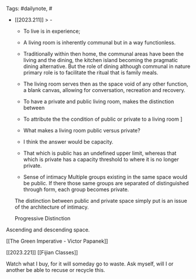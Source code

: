 
Tags: #dailynote, #

- [[2023.211]] > 	- 
	- To live is in experience;
	- A living room is inherently communal but in a way functionless.
	- Traditionally within then home, the communal areas have been the living and the dining, the kitchen island becoming the pragmatic dining alternative. But the role of dining although communal in nature primary role is to facilitate the ritual that is family meals.
	- The living room serves then as the space void of any other function, a blank canvas, allowing for conversation, recreation and recovery. 
	- To have a private and public living room, makes the distinction between 
	- To attribute the the condition of public or private to a living room ]
	
	- What makes a living room public versus private? 
	- I think the answer would be capacity.
	- That which is public has an undefined upper limit, whereas that which is private has a capacity threshold to where it is no longer private.
	- Sense of intimacy
	Multiple groups existing in the same space would be public.
	If there those same groups are separated of distinguished through form, each group becomes private.
	
	The distinction between public and private space simply put is an issue of the architecture of intimacy. 
	
	Progressive Distinction

Ascending and descending space.

[[The Green Imperative - Victor Papanek]]

[[2023.221]] 
[[Fijian Classes]]



Watch what I buy, for it will someday go to waste. Ask myself, will I or another be able to recuse or recycle this.

